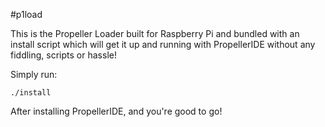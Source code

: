 #p1load

This is the Propeller Loader built for Raspberry Pi and bundled
with an install script which will get it up and running with
PropellerIDE without any fiddling, scripts or hassle!

Simply run:

    ./install

After installing PropellerIDE, and you're good to go!
